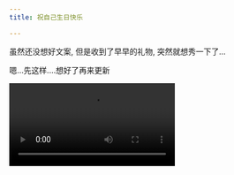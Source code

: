 ```yaml
---
title: 祝自己生日快乐

---
```


虽然还没想好文案, 但是收到了早早的礼物, 突然就想秀一下了...

嗯...先这样....想好了再来更新


<video src="https://lllthhhh-aliyun-oss.oss-cn-beijing.aliyuncs.com/special/birthday23.mp4" controls controlsList="nodownload"></video>
